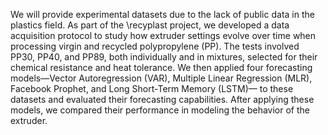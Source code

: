We will provide experimental datasets due to the lack of public data in the plastics field. 
As part of the \recyplast project, we developed a data acquisition protocol to study how extruder settings evolve over time when processing virgin and recycled polypropylene (PP).
The tests involved PP30, PP40, and PP89, both individually and in mixtures, selected for their chemical resistance and heat tolerance.
We then applied four forecasting models—Vector Autoregression (VAR), Multiple Linear Regression (MLR), Facebook Prophet, and Long Short-Term Memory (LSTM)—
to these datasets and evaluated their forecasting capabilities. After applying these models, we compared their performance in modeling the behavior of the extruder.






